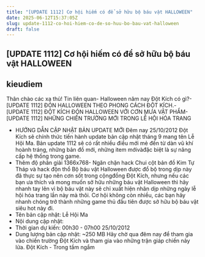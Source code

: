 ```yaml
---
title: "[UPDATE 1112] Cơ hội hiếm có để sở hữu bộ báu vật HALLOWEEN"
date: 2025-06-12T15:37:05Z
slug: update-1112-co-hoi-hiem-co-de-so-huu-bo-bau-vat-halloween
draft: false
---
```


## [UPDATE 1112] Cơ hội hiếm có để sở hữu bộ báu vật HALLOWEEN

## kieudiem

Thân chào các xạ thủ!
Tin liên quan- Halloween năm nay Đột Kích có gì?- [UPDATE 1112] ĐÓN HALLOWEEN THEO PHONG CÁCH ĐỘT KÍCH.- [UPDATE 1112] ĐỘT KÍCH ĐÓN HALLOWEEN VỚI CƠN MƯA VẬT PHẨM- [UPDATE 1112] NHỮNG CHIẾN TRƯỜNG MỚI TRONG LỄ HỘI HÓA TRANG
- HƯỚNG DẪN CẬP NHẬT BẢN UPDATE MỚI
Đêm nay 25/10/2012 Đột Kích sẽ chính thức tiến hành update bản cập nhật tháng 9 mang tên Lễ Hội Ma. Bản update 1112 sẽ có rất nhiều điều mới mẻ đến từ dàn vũ khí hoành tráng, những bản đồ mới, những item mớivàđặc biệt là sự nâng cấp hệ thống trong game.
- Thêm độ phân giải 1366x768- Ngăn chặn hack Chui cột bản đồ Kim Tự Tháp và hack độn thổ
Bộ báu vật Halloween được đổ bộ trong dịp này đã thực sự tạo nên cơn sốt trong cộngđồng Đột Kích, nhưng nếu các bạn ưa thích và mong muốn sở hữu những báu vật Halloween thì hãy nhanh tay lên vì bộ báu vật này sẽ chỉ xuất hiện nhân dịp những ngày lễ hội hóa trang lần này mà thôi. Cơ hội không còn nhiều, các bạn hãy nhanh chóng trở thành những game thủ đầu tiên được sở hữu bộ báu vật siêu hot này đi. 
​ ​ 
- Tên bản cập nhật: Lễ Hội Ma
- Nội dung cập nhật:
​ ​ 
- Thời gian dự kiến: 00h30 - 07h00 25/10/2012
- Dung lượng bản cập nhật: ~250 MB
Hãy chờ qua đêm nay để tham gia vào chiến trường Đột Kích và tham gia vào những trận giáp chiến nảy lửa. 
 ​​​​​​Đột Kích - Trong tầm ngắm